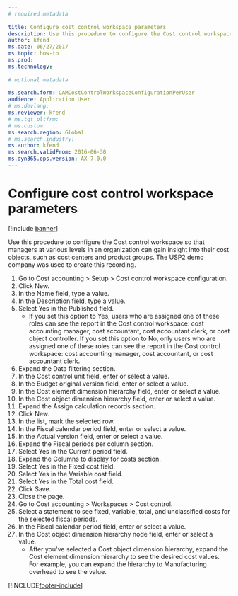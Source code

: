 ```yaml
--- 
# required metadata 
 
title: Configure cost control workspace parameters
description: Use this procedure to configure the Cost control workspace so that managers at various levels in an organization can gain insight into their cost objects, such as cost centers and product groups. 
author: kfend
ms.date: 06/27/2017
ms.topic: how-to 
ms.prod:  
ms.technology:  
 
# optional metadata 
 
ms.search.form: CAMCostControlWorkspaceConfigurationPerUser
audience: Application User 
# ms.devlang:  
ms.reviewer: kfend
# ms.tgt_pltfrm:  
# ms.custom:  
ms.search.region: Global
# ms.search.industry: 
ms.author: kfend
ms.search.validFrom: 2016-06-30 
ms.dyn365.ops.version: AX 7.0.0 
---
```

# Configure cost control workspace parameters

[!include [banner](../../includes/banner.md)]

Use this procedure to configure the Cost control workspace so that managers at various levels in an organization can gain insight into their cost objects, such as cost centers and product groups. The USP2 demo company was used to create this recording.

1. Go to Cost accounting > Setup > Cost control workspace configuration.
2. Click New.
3. In the Name field, type a value.
4. In the Description field, type a value.
5. Select Yes in the Published field.
    * If you set this option to Yes, users who are assigned one of these roles can see the report in the Cost control workspace: cost accounting manager, cost accountant, cost accountant clerk, or cost object controller. If you set this option to No, only users who are assigned one of these roles can see the report in the Cost control workspace: cost accounting manager, cost accountant, or cost accountant clerk.  
6. Expand the Data filtering section.
7. In the Cost control unit field, enter or select a value.
8. In the Budget original version field, enter or select a value.
9. In the Cost element dimension hierarchy field, enter or select a value.
10. In the Cost object dimension hierarchy field, enter or select a value.
11. Expand the Assign calculation records section.
12. Click New.
13. In the list, mark the selected row.
14. In the Fiscal calendar period field, enter or select a value.
15. In the Actual version field, enter or select a value.
16. Expand the Fiscal periods per column section.
17. Select Yes in the Current period field.
18. Expand the Columns to display for costs section.
19. Select Yes in the Fixed cost field.
20. Select Yes in the Variable cost field.
21. Select Yes in the Total cost field.
22. Click Save.
23. Close the page.
24. Go to Cost accounting > Workspaces > Cost control.
25. Select a statement to see fixed, variable, total, and unclassified costs for the selected fiscal periods.
26. In the Fiscal calendar period field, enter or select a value.
27. In the Cost object dimension hierarchy node field, enter or select a value.
    * After you've selected a Cost object dimension hierarchy, expand the Cost element dimension hierarchy to see the desired cost values. For example, you can expand the hierarchy to Manufacturing overhead to see the value.  



[!INCLUDE[footer-include](../../../includes/footer-banner.md)]
